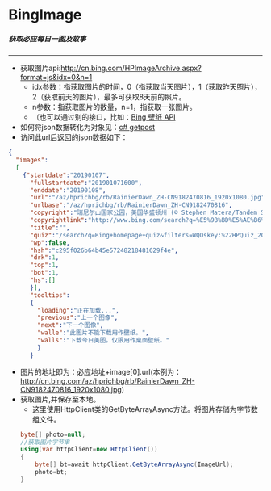 # BingImage
##### 获取必应每日一图及故事
---
+ 获取图片api:http://cn.bing.com/HPImageArchive.aspx?format=js&idx=0&n=1
  * idx参数：指获取图片的时间，0（指获取当天图片），1（获取昨天照片），2（获取前天的图片），最多可获取8天前的照片。 
  * n参数：指获取图片的数量，n=1，指获取一张图片。
  * （也可以通过别的接口，比如：[Bing 壁纸 API](https://github.com/xCss/bing)
+ 如何将json数据转化为对象见：[c# getpost](https://github.com/xiaoxianrou8/GetPost)
+ 访问此url后返回的json数据如下：
```json
{
  "images":
  [
    {"startdate":"20190107",
      "fullstartdate":"201901071600",
      "enddate":"20190108",
      "url":"/az/hprichbg/rb/RainierDawn_ZH-CN9182470816_1920x1080.jpg",
      "urlbase":"/az/hprichbg/rb/RainierDawn_ZH-CN9182470816",
      "copyright":"瑞尼尔山国家公园，美国华盛顿州 (© Stephen Matera/Tandem Stills + Motion)",
      "copyrightlink":"http://www.bing.com/search?q=%E5%9B%BD%E5%AE%B6%E5%85%AC%E5%9B%AD&form=hpcapt&mkt=zh-cn",
      "title":"",
      "quiz":"/search?q=Bing+homepage+quiz&filters=WQOskey:%22HPQuiz_20190107_RainierDawn%22&FORM=HPQUIZ",
      "wp":false,
      "hsh":"c295f026b64b45e57248218481629f4e",
      "drk":1,
      "top":1,
      "bot":1,
      "hs":[]
      }],
      "tooltips":
      {
        "loading":"正在加载...",
        "previous":"上一个图像",
        "next":"下一个图像",
        "walle":"此图片不能下载用作壁纸。",
        "walls":"下载今日美图。仅限用作桌面壁纸。"
        }
      }
 ``` 
+ 图片的地址即为：必应地址+image[0].url(本例为：http://cn.bing.com/az/hprichbg/rb/RainierDawn_ZH-CN9182470816_1920x1080.jpg)
+ 获取图片,并保存至本地。
  * 这里使用HttpClient类的GetByteArrayAsync方法。将图片存储为字节数组文件。
  ```csharp
  byte[] photo=null;
  //获取图片字节串
  using(var httpClient=new HttpClient())
  {
      byte[] bt=await httpClient.GetByteArrayAsync(ImageUrl);
      photo=bt;
  }
   ```
   
